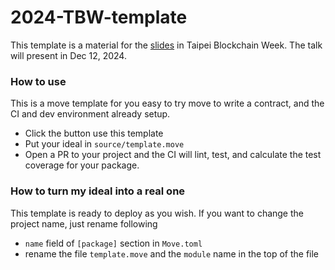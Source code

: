 # 2024-TBW-template
This template is a material for the [slides](https://slides.com/yanganto/tbw-2024) in Taipei Blockchain Week.
The talk will present in Dec 12, 2024.

### How to use

This is a move template for you easy to try move to write a contract, and the CI and dev environment already setup.
- Click the button use this template
- Put your ideal in `source/template.move`
- Open a PR to your project and the CI will lint, test, and calculate the test coverage for your package.


### How to turn my ideal into a real one

This template is ready to deploy as you wish.
If you want to change the project name, just rename following
- `name` field of `[package]` section in `Move.toml`
- rename the file `template.move` and the `module` name in the top of the file
